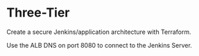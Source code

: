 # Three-Tier
Create a secure Jenkins/application architecture with Terraform.

Use the ALB DNS on port 8080 to connect to the Jenkins Server.